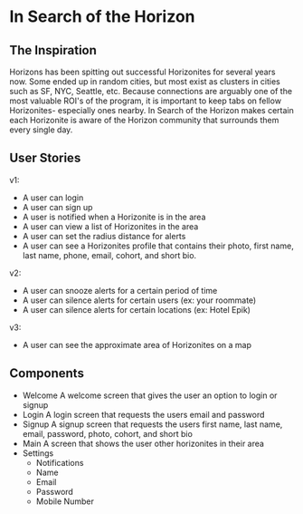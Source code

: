 # In Search of the Horizon


## The Inspiration
Horizons has been spitting out successful Horizonites for several years now. Some ended up in random cities, but most exist as clusters in cities such as SF, NYC, Seattle, etc. Because connections are arguably one of the most valuable ROI's of the program, it is important to keep tabs on fellow Horizonites- especially ones nearby. In Search of the Horizon makes certain each Horizonite is aware of the Horizon community that surrounds them every single day.

## User Stories
v1:
- A user can login
- A user can sign up
- A user is notified when a Horizonite is in the area
- A user can view a list of Horizonites in the area
- A user can set the radius distance for alerts
- A user can see a Horizonites profile that contains their photo, first name, last name, phone, email, cohort, and short bio.

v2:
- A user can snooze alerts for a certain period of time
- A user can silence alerts for certain users (ex: your roommate)
- A user can silence alerts for certain locations (ex: Hotel Epik)

v3:
- A user can see the approximate area of Horizonites on a map


## Components
- Welcome
A welcome screen that gives the user an option to login or signup
- Login
A login screen that requests the users email and password
- Signup
A signup screen that requests the users first name, last name, email, password, photo, cohort, and short bio
- Main
A screen that shows the user other horizonites in their area
- Settings
    - Notifications
    - Name
    - Email
    - Password
    - Mobile Number
